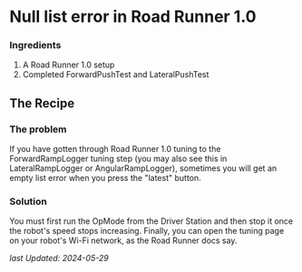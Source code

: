 # Null list error in Road Runner 1.0

### Ingredients

1. A Road Runner 1.0 setup
2. Completed ForwardPushTest and LateralPushTest


## The Recipe

### The problem

If you have gotten through Road Runner 1.0 tuning to the ForwardRampLogger tuning step (you may also see this in LateralRampLogger or AngularRampLogger), sometimes you will get an empty list error when you press the "latest" button.

### Solution
You must first run the OpMode from the Driver Station and then stop it once the robot's speed stops increasing.
Finally, you can open the tuning page on your robot's Wi-Fi network, as the Road Runner docs say.


*last Updated: 2024-05-29*
